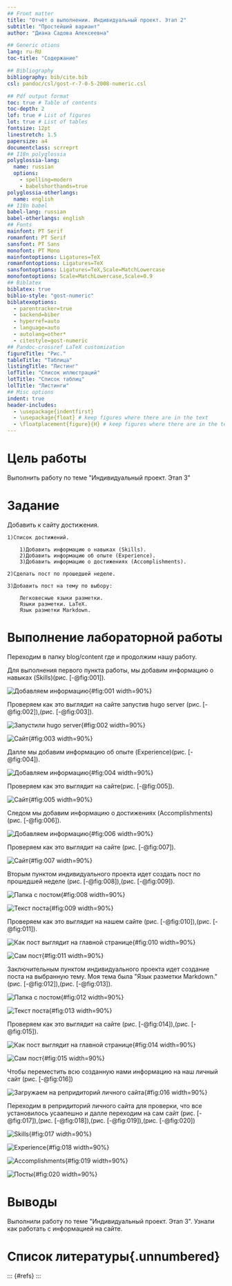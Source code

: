 ```yaml
---
## Front matter
title: "Отчёт о выполнении. Индивидуальный проект. Этап 2"
subtitle: "Простейший вариант"
author: "Диана Садова Алексеевна"

## Generic otions
lang: ru-RU
toc-title: "Содержание"

## Bibliography
bibliography: bib/cite.bib
csl: pandoc/csl/gost-r-7-0-5-2008-numeric.csl

## Pdf output format
toc: true # Table of contents
toc-depth: 2
lof: true # List of figures
lot: true # List of tables
fontsize: 12pt
linestretch: 1.5
papersize: a4
documentclass: scrreprt
## I18n polyglossia
polyglossia-lang:
  name: russian
  options:
	- spelling=modern
	- babelshorthands=true
polyglossia-otherlangs:
  name: english
## I18n babel
babel-lang: russian
babel-otherlangs: english
## Fonts
mainfont: PT Serif
romanfont: PT Serif
sansfont: PT Sans
monofont: PT Mono
mainfontoptions: Ligatures=TeX
romanfontoptions: Ligatures=TeX
sansfontoptions: Ligatures=TeX,Scale=MatchLowercase
monofontoptions: Scale=MatchLowercase,Scale=0.9
## Biblatex
biblatex: true
biblio-style: "gost-numeric"
biblatexoptions:
  - parentracker=true
  - backend=biber
  - hyperref=auto
  - language=auto
  - autolang=other*
  - citestyle=gost-numeric
## Pandoc-crossref LaTeX customization
figureTitle: "Рис."
tableTitle: "Таблица"
listingTitle: "Листинг"
lofTitle: "Список иллюстраций"
lotTitle: "Список таблиц"
lolTitle: "Листинги"
## Misc options
indent: true
header-includes:
  - \usepackage{indentfirst}
  - \usepackage{float} # keep figures where there are in the text
  - \floatplacement{figure}{H} # keep figures where there are in the text
---
```


# Цель работы

Выполнить работу по теме "Индивидуальный проект. Этап 3"

# Задание

Добавить к сайту достижения.

    1)Список достижений.
    
        1)Добавить информацию о навыках (Skills).
        2)Добавить информацию об опыте (Experience).
        3)Добавить информацию о достижениях (Accomplishments).
        
    2)Сделать пост по прошедшей неделе.
    
    3)Добавить пост на тему по выбору: 
    
        Легковесные языки разметки.
        Языки разметки. LaTeX.
        Язык разметки Markdown.

# Выполнение лабораторной работы

Переходим в папку blog/content где и продолжим нашу работу. 

Для выполнения первого пункта работы, мы добавим информацию о навыках (Skills)(рис. [-@fig:001]).

![Добавляем информацию](image/13.png){#fig:001 width=90%}

Проверяем как это выглядит на сайте запустив hugo server (рис. [-@fig:002]),(рис. [-@fig:003]).

![Запустили hugo server](image/1.png){#fig:002 width=90%}

![Сайт](image/2.png){#fig:003 width=90%}

Далле мы добавим информацию об опыте (Experience)(рис. [-@fig:004]).

![Добавляем информацию](image/15.png){#fig:004 width=90%}

Проверяем как это выглядит на сайте(рис. [-@fig:005]).

![Сайт](image/3.png){#fig:005 width=90%}

Следом мы добавим информацию о достижениях (Accomplishments)(рис. [-@fig:006]).

![Добавляем информацию](image/16.png){#fig:006 width=90%}

Проверяем как это выглядит на сайте (рис. [-@fig:007]).

![Сайт](image/4.png){#fig:007 width=90%}

Вторым пунктом индивидуального проекта идет создать пост по прошедшей неделе (рис. [-@fig:008]),(рис. [-@fig:009]).

![Папка с постом](image/20.png){#fig:008 width=90%}

![Текст поста](image/17.png){#fig:009 width=90%}

Проверяем как это выглядит на нашем сайте (рис. [-@fig:010]),(рис. [-@fig:011]).

![Как пост выглядит на главной странице](image/5.png){#fig:010 width=90%}

![Сам пост](image/6.png){#fig:011 width=90%}

Заключительным пунктом индивидуального проекта идет создание поста на выбранную тему. Моя тема была "Язык разметки Markdown." (рис. [-@fig:012]),(рис. [-@fig:013]).

![Папка с постом](image/18.png){#fig:012 width=90%}

![Текст поста](image/19.png){#fig:013 width=90%}

Проверяем как это выглядит на сайте (рис. [-@fig:014]),(рис. [-@fig:015]).

![Как пост выглядит на главной странице](image/7.png){#fig:014 width=90%}

![Сам пост](image/8.png){#fig:015 width=90%}

Чтобы переместить всю созданную нами информацию на наш личный сайт (рис. [-@fig:016])

![Загружаем на репридиторий личного сайта](image/21.png){#fig:016 width=90%}

Переходим в репридиторий личного сайта для проверки, что все установилось усаапешно и далле переходим на сам сайт (рис. [-@fig:017]),(рис. [-@fig:018]),(рис. [-@fig:019]),(рис. [-@fig:020])

![Skills](image/9.png){#fig:017 width=90%}

![Experience](image/10.png){#fig:018 width=90%}

![Accomplishments](image/11.png){#fig:019 width=90%}

![Посты](image/12.png){#fig:020 width=90%}

# Выводы

Выполнили работу по теме "Индивидуальный проект. Этап 3". Узнали как работать с информацией на сайте.

# Список литературы{.unnumbered}

::: {#refs}
:::
